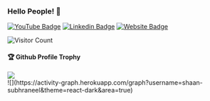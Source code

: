 ### Hello People! 👋

[![YouTube Badge](https://img.shields.io/badge/YouTube-DeveloperFunnel-red)](https://www.youtube.com/subhraneel)
[![Linkedin Badge](https://img.shields.io/badge/-Aakash-blue?style=flat-square&logo=Linkedin&logoColor=white&link=https://www.linkedin.com/in/subhraneelchowdhury/)](https://www.linkedin.com/in/subhraneelchowdhury/)
[![Website Badge](https://img.shields.io/badge/StackOverflow-Aakash-yellow)](https://stackoverflow.com/users/11438677/subhraneel)




![Visitor Count](https://profile-counter.glitch.me/shaan-subhraneel/count.svg)

<div>
  <h4>🏆 Github Profile Trophy</h4>
  <a href="https://github.com/ryo-ma/github-profile-trophy">
    <img src="https://github-profile-trophy.vercel.app/?username=shaan-subhraneel&column=7"/>
  </a>
</div>
![](https://activity-graph.herokuapp.com/graph?username=shaan-subhraneel&theme=react-dark&area=true)
